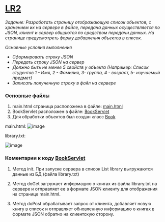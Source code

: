 # [LR2](https://github.com/Egorrss/OOP/tree/main/LR2_Json)

_Задание:
Разработать страницу отображающую список объектов, с хранением их на сервере в файле, 
передача данных осуществляется по JSON, клиент и сервер общаются по средством передачи данных. 
На странице предусмотреть форму добавления объектов в список._

_Основные условия выполнения_
- _Сформировать строку JSON_
- _Передать строку JSON на сервер_
- _Должно быть не менее 5 свойств у объекта (Например: Список студентов 1 - Имя, 2 - Фамилия,  3- группа, 4 - возраст,  5- изучаемый предмет)_
- _Записать полученную строку в файл на сервере_

### Основные файлы
1. main.html страница расположена в файле: [main.html](https://github.com/Egorrss/OOP/blob/main/LR2_Json/src/main/webapp/main.html)
2. BookServlet расположен в файле: [BookServlet](https://github.com/Egorrss/OOP/blob/main/LR2_Json/src/main/java/com/example/BookServlet.java)
3. Для обработки объектов был создан класс [Book](https://github.com/Egorrss/OOP/blob/main/LR2_Json/src/main/java/com/example/Book.java)

main.html:
![image](https://github.com/Egorrss/OOP/assets/129698533/4836e9c4-ea5b-4a58-b899-1c564e860be8)

library.txt:

![image](https://github.com/Egorrss/OOP/assets/129698533/81652063-cf6a-426d-b45c-2df50b938b22)

### Коментарии к коду [BookServlet](https://github.com/Egorrss/OOP/blob/main/LR2_Json/src/main/java/com/example/BookServlet.java)
1. Метод init. При запуске сервера в список List<Book> library выгружаются данные из БД (файла library.txt)

2. Метод doGet загружает информацию о книгах из файла library.txt на сервере и отправляет ее в формате JSON клиенту для отображения на странице main.html.

3. Метод doPost обрабатывает запрос от клиента, добавляет новую книгу в список и отправляет обновленную информацию о книгах в формате JSON обратно на клиентскую сторону.
